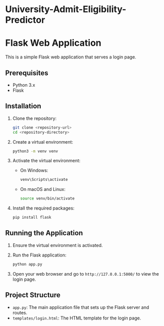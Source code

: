 # University-Admit-Eligibility-Predictor

# Flask Web Application

This is a simple Flask web application that serves a login page.

## Prerequisites

- Python 3.x
- Flask

## Installation

1. Clone the repository:

   ```bash
   git clone <repository-url>
   cd <repository-directory>
   ```

2. Create a virtual environment:

   ```bash
   python3 -m venv venv
   ```

3. Activate the virtual environment:

   - On Windows:

     ```bash
     venv\Scripts\activate
     ```

   - On macOS and Linux:

     ```bash
     source venv/bin/activate
     ```

4. Install the required packages:

   ```bash
   pip install flask
   ```

## Running the Application

1. Ensure the virtual environment is activated.

2. Run the Flask application:

   ```bash
   python app.py
   ```

3. Open your web browser and go to `http://127.0.0.1:5000/` to view the login page.

## Project Structure

- `app.py`: The main application file that sets up the Flask server and routes.
- `templates/login.html`: The HTML template for the login page.
